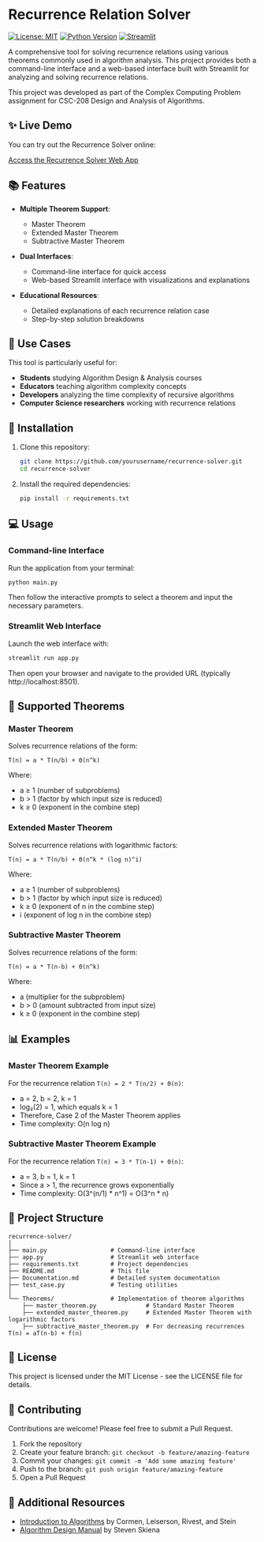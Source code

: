 # Recurrence Relation Solver

[![License: MIT](https://img.shields.io/badge/License-MIT-yellow.svg)](https://opensource.org/licenses/MIT)
[![Python Version](https://img.shields.io/badge/python-3.8%2B-blue.svg)](https://www.python.org/downloads/)
[![Streamlit](https://img.shields.io/badge/Streamlit-FF4B4B?logo=streamlit&logoColor=white)](https://streamlit.io/)

A comprehensive tool for solving recurrence relations using various theorems commonly used in algorithm analysis. This project provides both a command-line interface and a web-based interface built with Streamlit for analyzing and solving recurrence relations.

This project was developed as part of the Complex Computing Problem assignment for CSC-208 Design and Analysis of Algorithms.

## ✨ Live Demo

You can try out the Recurrence Solver online:

[Access the Recurrence Solver Web App](https://recurrence-solver.streamlit.app/)


## 📚 Features

- **Multiple Theorem Support**: 
  - Master Theorem
  - Extended Master Theorem 
  - Subtractive Master Theorem

- **Dual Interfaces**:
  - Command-line interface for quick access
  - Web-based Streamlit interface with visualizations and explanations

- **Educational Resources**:
  - Detailed explanations of each recurrence relation case
  - Step-by-step solution breakdowns

## 🎯 Use Cases

This tool is particularly useful for:

- **Students** studying Algorithm Design & Analysis courses
- **Educators** teaching algorithm complexity concepts
- **Developers** analyzing the time complexity of recursive algorithms
- **Computer Science researchers** working with recurrence relations

## 🔧 Installation

1. Clone this repository:
   ```bash
   git clone https://github.com/yourusername/recurrence-solver.git
   cd recurrence-solver
   ```

2. Install the required dependencies:
   ```bash
   pip install -r requirements.txt
   ```

## 💻 Usage

### Command-line Interface

Run the application from your terminal:

```bash
python main.py
```

Then follow the interactive prompts to select a theorem and input the necessary parameters.

### Streamlit Web Interface

Launch the web interface with:

```bash
streamlit run app.py
```

Then open your browser and navigate to the provided URL (typically http://localhost:8501).

## 🧮 Supported Theorems

### Master Theorem
Solves recurrence relations of the form:
```
T(n) = a * T(n/b) + Θ(n^k)
```
Where:
- a ≥ 1 (number of subproblems)
- b > 1 (factor by which input size is reduced)
- k ≥ 0 (exponent in the combine step)

### Extended Master Theorem
Solves recurrence relations with logarithmic factors:
```
T(n) = a * T(n/b) + Θ(n^k * (log n)^i)
```
Where:
- a ≥ 1 (number of subproblems)
- b > 1 (factor by which input size is reduced)
- k ≥ 0 (exponent of n in the combine step)
- i (exponent of log n in the combine step)

### Subtractive Master Theorem
Solves recurrence relations of the form:
```
T(n) = a * T(n-b) + Θ(n^k)
```
Where:
- a (multiplier for the subproblem)
- b > 0 (amount subtracted from input size)
- k ≥ 0 (exponent in the combine step)


## 📊 Examples

### Master Theorem Example
For the recurrence relation `T(n) = 2 * T(n/2) + Θ(n)`:
- a = 2, b = 2, k = 1
- log₂(2) = 1, which equals k = 1
- Therefore, Case 2 of the Master Theorem applies
- Time complexity: O(n log n)

### Subtractive Master Theorem Example
For the recurrence relation `T(n) = 3 * T(n-1) + Θ(n)`:
- a = 3, b = 1, k = 1
- Since a > 1, the recurrence grows exponentially
- Time complexity: O(3^(n/1) * n^1) = O(3^n * n)

## 📝 Project Structure

```
recurrence-solver/
│
├── main.py                  # Command-line interface
├── app.py                   # Streamlit web interface
├── requirements.txt         # Project dependencies
├── README.md                # This file
├── Documentation.md         # Detailed system documentation
├── test_case.py             # Testing utilities
│
└── Theorems/                # Implementation of theorem algorithms
    ├── master_theorem.py              # Standard Master Theorem
    ├── extended_master_theorem.py     # Extended Master Theorem with logarithmic factors
    ├── subtractive_master_theorem.py  # For decreasing recurrences T(n) = aT(n-b) + f(n)
```

## 📄 License

This project is licensed under the MIT License - see the LICENSE file for details.

## 🤝 Contributing

Contributions are welcome! Please feel free to submit a Pull Request.

1. Fork the repository
2. Create your feature branch: `git checkout -b feature/amazing-feature`
3. Commit your changes: `git commit -m 'Add some amazing feature'`
4. Push to the branch: `git push origin feature/amazing-feature`
5. Open a Pull Request

## 🔗 Additional Resources

- [Introduction to Algorithms](https://mitpress.mit.edu/books/introduction-algorithms-third-edition) by Cormen, Leiserson, Rivest, and Stein
- [Algorithm Design Manual](http://www.algorist.com/) by Steven Skiena